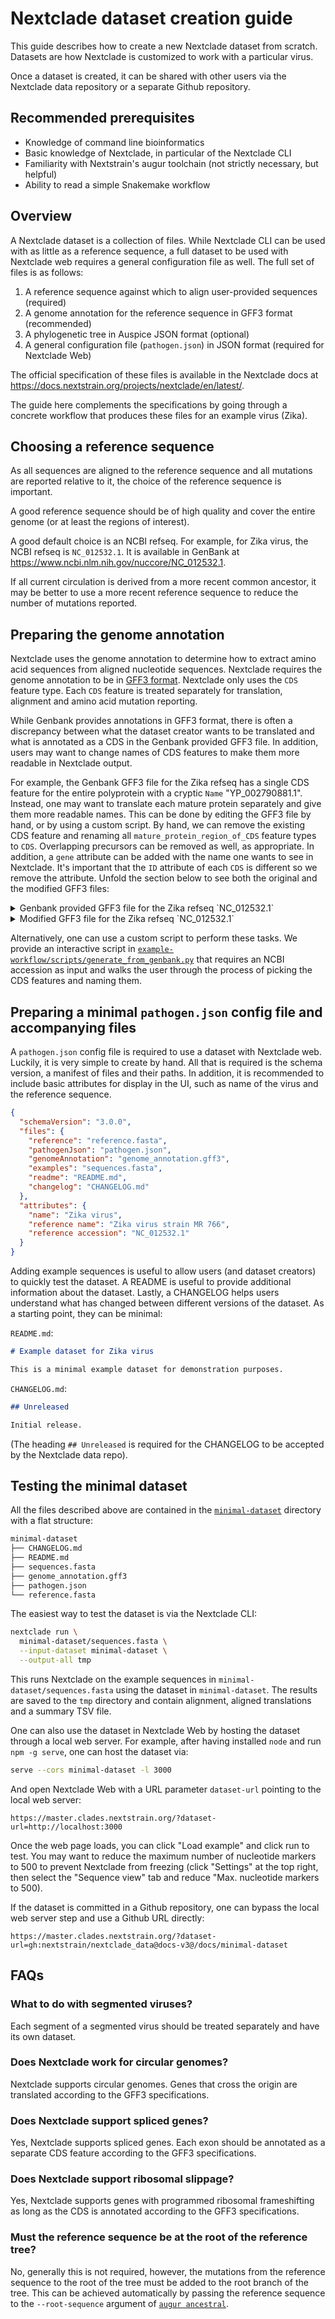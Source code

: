 # Nextclade dataset creation guide

This guide describes how to create a new Nextclade dataset from scratch. Datasets are how Nextclade is customized to work with a particular virus.

Once a dataset is created, it can be shared with other users via the Nextclade data repository or a separate Github repository.

## Recommended prerequisites

- Knowledge of command line bioinformatics
- Basic knowledge of Nextclade, in particular of the Nextclade CLI
- Familiarity with Nextstrain's augur toolchain (not strictly necessary, but helpful)
- Ability to read a simple Snakemake workflow

## Overview

A Nextclade dataset is a collection of files. While Nextclade CLI can be used with as little as a reference sequence, a full dataset to be used with Nextclade web requires a general configuration file as well. The full set of files is as follows:

1. A reference sequence against which to align user-provided sequences (required)
1. A genome annotation for the reference sequence in GFF3 format (recommended)
1. A phylogenetic tree in Auspice JSON format (optional)
1. A general configuration file (`pathogen.json`) in JSON format (required for Nextclade Web)

The official specification of these files is available in the Nextclade docs at https://docs.nextstrain.org/projects/nextclade/en/latest/.

The guide here complements the specifications by going through a concrete workflow that produces these files for an example virus (Zika).

## Choosing a reference sequence

As all sequences are aligned to the reference sequence and all mutations are reported relative to it, the choice of the reference sequence is important.

A good reference sequence should be of high quality and cover the entire genome (or at least the regions of interest).

A good default choice is an NCBI refseq. For example, for Zika virus, the NCBI refseq is `NC_012532.1`. It is available in GenBank at <https://www.ncbi.nlm.nih.gov/nuccore/NC_012532.1>.

If all current circulation is derived from a more recent common ancestor, it may be better to use a more recent reference sequence to reduce the number of mutations reported.

## Preparing the genome annotation

Nextclade uses the genome annotation to determine how to extract amino acid sequences from aligned nucleotide sequences. Nextclade requires the genome annotation to be in [GFF3 format](https://github.com/The-Sequence-Ontology/Specifications/blob/master/gff3.md). Nextclade only uses the `CDS` feature type. Each `CDS` feature is treated separately for translation, alignment and amino acid mutation reporting.

While Genbank provides annotations in GFF3 format, there is often a discrepancy between what the dataset creator wants to be translated and what is annotated as a CDS in the Genbank provided GFF3 file. In addition, users may want to change names of CDS features to make them more readable in Nextclade output.

For example, the Genbank GFF3 file for the Zika refseq has a single CDS feature for the entire polyprotein with a cryptic `Name` "YP_002790881.1". Instead, one may want to translate each mature protein separately and give them more readable names. This can be done by editing the GFF3 file by hand, or by using a custom script. By hand, we can remove the existing CDS feature and renaming all `mature_protein_region_of_CDS` feature types to `CDS`. Overlapping precursors can be removed as well, as appropriate. In addition, a `gene` attribute can be added with the name one wants to see in Nextclade. It's important that the `ID` attribute of each `CDS` is different so we remove the attribute. Unfold the section below to see both the original and the modified GFF3 files:

<details>
<summary> Genbank provided GFF3 file for the Zika refseq `NC_012532.1` </summary>

```gff3
##gff-version 3
#!gff-spec-version 1.21
#!processor NCBI annotwriter
##sequence-region NC_012532.1 1 10794
##species https://www.ncbi.nlm.nih.gov/Taxonomy/Browser/wwwtax.cgi?id=64320
NC_012532.1	RefSeq	region	1	10794	.	+	.	ID=NC_012532.1:1..10794;Dbxref=taxon:64320;country=Uganda;gbkey=Src;genome=genomic;mol_type=genomic RNA;nat-host=sentinel monkey;note=mosquito-borne flavivirus;strain=MR 766
NC_012532.1	RefSeq	five_prime_UTR	1	106	.	+	.	ID=id-NC_012532.1:1..106;gbkey=5'UTR
NC_012532.1	RefSeq	gene	107	10366	.	+	.	ID=gene-ZIKV_gp1;Dbxref=GeneID:7751225;Name=POLY;gbkey=Gene;gene=POLY;gene_biotype=protein_coding;locus_tag=ZIKV_gp1
NC_012532.1	RefSeq	CDS	107	10366	.	+	0	ID=cds-YP_002790881.1;Parent=gene-ZIKV_gp1;Dbxref=GenBank:YP_002790881.1,GeneID:7751225;Name=YP_002790881.1;gbkey=CDS;gene=POLY;locus_tag=ZIKV_gp1;product=polyprotein;protein_id=YP_002790881.1
NC_012532.1	RefSeq	mature_protein_region_of_CDS	107	472	.	+	.	ID=id-YP_002790881.1:1..122;Parent=cds-YP_002790881.1;gbkey=Prot;product=anchored capsid protein ancC;protein_id=YP_009227206.1
NC_012532.1	RefSeq	mature_protein_region_of_CDS	107	418	.	+	.	ID=id-YP_002790881.1:1..104;Parent=cds-YP_002790881.1;gbkey=Prot;product=capsid protein C;protein_id=YP_009227196.1
NC_012532.1	RefSeq	mature_protein_region_of_CDS	473	976	.	+	.	ID=id-YP_002790881.1:123..290;Parent=cds-YP_002790881.1;gbkey=Prot;product=membrane glycoprotein precursor prM;protein_id=YP_009227197.1
NC_012532.1	RefSeq	mature_protein_region_of_CDS	473	751	.	+	.	ID=id-YP_002790881.1:123..215;Parent=cds-YP_002790881.1;gbkey=Prot;product=protein pr;protein_id=YP_009227207.1
NC_012532.1	RefSeq	mature_protein_region_of_CDS	752	976	.	+	.	ID=id-YP_002790881.1:216..290;Parent=cds-YP_002790881.1;gbkey=Prot;product=membrane glycoprotein M;protein_id=YP_009227208.1
NC_012532.1	RefSeq	mature_protein_region_of_CDS	977	2476	.	+	.	ID=id-YP_002790881.1:291..790;Parent=cds-YP_002790881.1;gbkey=Prot;product=envelope protein E;protein_id=YP_009227198.1
NC_012532.1	RefSeq	mature_protein_region_of_CDS	2477	3532	.	+	.	ID=id-YP_002790881.1:791..1142;Parent=cds-YP_002790881.1;gbkey=Prot;product=nonstructural protein NS1;protein_id=YP_009227199.1
NC_012532.1	RefSeq	mature_protein_region_of_CDS	3533	4210	.	+	.	ID=id-YP_002790881.1:1143..1368;Parent=cds-YP_002790881.1;gbkey=Prot;product=nonstructural protein NS2A;protein_id=YP_009227200.1
NC_012532.1	RefSeq	mature_protein_region_of_CDS	4211	4600	.	+	.	ID=id-YP_002790881.1:1369..1498;Parent=cds-YP_002790881.1;gbkey=Prot;product=nonstructural protein NS2B;protein_id=YP_009227201.1
NC_012532.1	RefSeq	mature_protein_region_of_CDS	4601	6451	.	+	.	ID=id-YP_002790881.1:1499..2115;Parent=cds-YP_002790881.1;gbkey=Prot;product=nonstructural protein NS3;protein_id=YP_009227202.1
NC_012532.1	RefSeq	mature_protein_region_of_CDS	6452	6832	.	+	.	ID=id-YP_002790881.1:2116..2242;Parent=cds-YP_002790881.1;gbkey=Prot;product=nonstructural protein NS4A;protein_id=YP_009227203.1
NC_012532.1	RefSeq	mature_protein_region_of_CDS	6833	6901	.	+	.	ID=id-YP_002790881.1:2243..2265;Parent=cds-YP_002790881.1;gbkey=Prot;product=protein 2K;protein_id=YP_009227209.1
NC_012532.1	RefSeq	mature_protein_region_of_CDS	6902	7654	.	+	.	ID=id-YP_002790881.1:2266..2516;Parent=cds-YP_002790881.1;gbkey=Prot;product=nonstructural protein NS4B;protein_id=YP_009227204.1
NC_012532.1	RefSeq	mature_protein_region_of_CDS	7655	10363	.	+	.	ID=id-YP_002790881.1:2517..3419;Parent=cds-YP_002790881.1;gbkey=Prot;product=RNA-dependent RNA polymerase NS5;protein_id=YP_009227205.1
NC_012532.1	RefSeq	three_prime_UTR	10367	10794	.	+	.	ID=id-NC_012532.1:10367..10794;gbkey=3'UTR
```

</details>

<details>
<summary> Modified GFF3 file for the Zika refseq `NC_012532.1` </summary>

```gff3
##gff-version 3
##sequence-region NC_012532.1 1 10794
##species https://www.ncbi.nlm.nih.gov/Taxonomy/Browser/wwwtax.cgi?id=64320
NC_012532.1	RefSeq	region	1	10794	.	+	.	ID=NC_012532.1:1..10794;Dbxref=taxon:64320;country=Uganda;gbkey=Src;genome=genomic;mol_type=genomic RNA;nat-host=sentinel monkey;note=mosquito-borne flavivirus;strain=MR 766
NC_012532.1	RefSeq	CDS	107	472	.	+	.	gene-ZIKV_gp1;gbkey=Prot;product=anchored capsid protein ancC;protein_id=YP_009227206.1;gene=CA
NC_012532.1	RefSeq	CDS	473	751	.	+	.	gene-ZIKV_gp1;gbkey=Prot;product=protein pr;protein_id=YP_009227207.1;gene=PRO
NC_012532.1	RefSeq	CDS	752	976	.	+	.	gene-ZIKV_gp1;gbkey=Prot;product=membrane glycoprotein M;protein_id=YP_009227208.1;gene=MP
NC_012532.1	RefSeq	CDS	977	2476	.	+	.	gene-ZIKV_gp1;gbkey=Prot;product=envelope protein E;protein_id=YP_009227198.1;gene=ENV
NC_012532.1	RefSeq	CDS	2477	3532	.	+	.	gene-ZIKV_gp1;gbkey=Prot;product=nonstructural protein NS1;protein_id=YP_009227199.1;gene=NS1
NC_012532.1	RefSeq	CDS	3533	4210	.	+	.	gene-ZIKV_gp1;gbkey=Prot;product=nonstructural protein NS2A;protein_id=YP_009227200.1;gene=NS2A
NC_012532.1	RefSeq	CDS	4211	4600	.	+	.	gene-ZIKV_gp1;gbkey=Prot;product=nonstructural protein NS2B;protein_id=YP_009227201.1;gene=NS2B
NC_012532.1	RefSeq	CDS	4601	6451	.	+	.	gene-ZIKV_gp1;gbkey=Prot;product=nonstructural protein NS3;protein_id=YP_009227202.1;gene=NS3
NC_012532.1	RefSeq	CDS	6452	6832	.	+	.	gene-ZIKV_gp1;gbkey=Prot;product=nonstructural protein NS4A;protein_id=YP_009227203.1;gene=NS4A
NC_012532.1	RefSeq	CDS	6833	6901	.	+	.	gene-ZIKV_gp1;gbkey=Prot;product=protein 2K;protein_id=YP_009227209.1;gene=2K
NC_012532.1	RefSeq	CDS	6902	7654	.	+	.	gene-ZIKV_gp1;gbkey=Prot;product=nonstructural protein NS4B;protein_id=YP_009227204.1;gene=NS4B
NC_012532.1	RefSeq	CDS	7655	10363	.	+	.	gene-ZIKV_gp1;gbkey=Prot;product=RNA-dependent RNA polymerase NS5;protein_id=YP_009227205.1;gene=NS5
```

</details>

Alternatively, one can use a custom script to perform these tasks. We provide an interactive script in [`example-workflow/scripts/generate_from_genbank.py`](./example-workflow/scripts/generate_from_genbank.py) that requires an NCBI accession as input and walks the user through the process of picking the CDS features and naming them.

## Preparing a minimal `pathogen.json` config file and accompanying files

A `pathogen.json` config file is required to use a dataset with Nextclade web. Luckily, it is very simple to create by hand. All that is required is the schema version, a manifest of files and their paths. In addition, it is recommended to include basic attributes for display in the UI, such as name of the virus and the reference sequence.

```json
{
  "schemaVersion": "3.0.0",
  "files": {
    "reference": "reference.fasta",
    "pathogenJson": "pathogen.json",
    "genomeAnnotation": "genome_annotation.gff3",
    "examples": "sequences.fasta",
    "readme": "README.md",
    "changelog": "CHANGELOG.md"
  },
  "attributes": {
    "name": "Zika virus",
    "reference name": "Zika virus strain MR 766",
    "reference accession": "NC_012532.1"
  }
}
```

Adding example sequences is useful to allow users (and dataset creators) to quickly test the dataset. A README is useful to provide additional information about the dataset. Lastly, a CHANGELOG helps users understand what has changed between different versions of the dataset. As a starting point, they can be minimal:

`README.md`:

```md
# Example dataset for Zika virus

This is a minimal example dataset for demonstration purposes.
```

`CHANGELOG.md`:

```md
## Unreleased

Initial release.
```

(The heading `## Unreleased` is required for the CHANGELOG to be accepted by the Nextclade data repo).

## Testing the minimal dataset

All the files described above are contained in the [`minimal-dataset`](./minimal-dataset) directory with a flat structure:

```txt
minimal-dataset
├── CHANGELOG.md
├── README.md
├── sequences.fasta
├── genome_annotation.gff3
├── pathogen.json
└── reference.fasta
```

The easiest way to test the dataset is via the Nextclade CLI:

```sh
nextclade run \
  minimal-dataset/sequences.fasta \
  --input-dataset minimal-dataset \
  --output-all tmp
```

This runs Nextclade on the example sequences in `minimal-dataset/sequences.fasta` using the dataset in `minimal-dataset`. The results are saved to the `tmp` directory and contain alignment, aligned translations and a summary TSV file.

One can also use the dataset in Nextclade Web by hosting the dataset through a local web server. For example, after having installed `node` and run `npm -g serve`, one can host the dataset via:

```sh
serve --cors minimal-dataset -l 3000
```

And open Nextclade Web with a URL parameter `dataset-url` pointing to the local web server:

```url
https://master.clades.nextstrain.org/?dataset-url=http://localhost:3000
```

Once the web page loads, you can click "Load example" and click run to test. You may want to reduce the maximum number of nucleotide markers to 500 to prevent Nextclade from freezing (click "Settings" at the top right, then select the "Sequence view" tab and reduce "Max. nucleotide markers to 500).

If the dataset is committed in a Github repository, one can bypass the local web server step and use a Github URL directly:

```url
https://master.clades.nextstrain.org/?dataset-url=gh:nextstrain/nextclade_data@docs-v3@/docs/minimal-dataset
```

## FAQs

### What to do with segmented viruses?

Each segment of a segmented virus should be treated separately and have its own dataset.

### Does Nextclade work for circular genomes?

Nextclade supports circular genomes. Genes that cross the origin are translated according to the GFF3 specifications.

### Does Nextclade support spliced genes?

Yes, Nextclade supports spliced genes. Each exon should be annotated as a separate CDS feature according to the GFF3 specifications.

### Does Nextclade support ribosomal slippage?

Yes, Nextclade supports genes with programmed ribosomal frameshifting as long as the CDS is annotated according to the GFF3 specifications.

### Must the reference sequence be at the root of the reference tree?

No, generally this is not required, however, the mutations from the reference sequence to the root of the tree must be added to the root branch of the tree. This can be achieved automatically by passing the reference sequence to the `--root-sequence` argument of [`augur ancestral`](https://docs.nextstrain.org/projects/augur/en/stable/usage/cli/ancestral.html).

```

```
